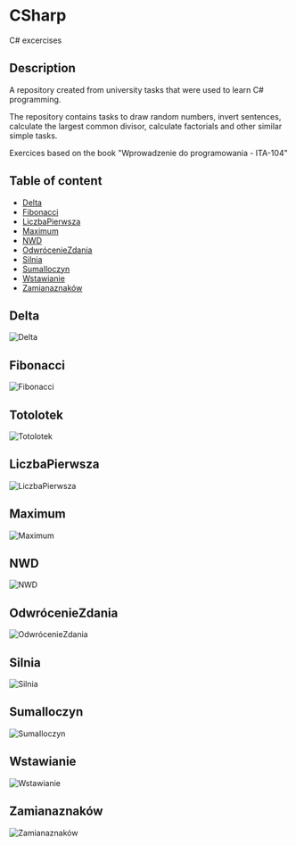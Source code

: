 # CSharp
C# excercises
## Description 
A repository created from university tasks that were used to learn C# programming.<br>

The repository contains tasks to draw random numbers, invert sentences, calculate the largest common divisor, calculate factorials and other similar simple tasks. <br>

Exercices based on the book "Wprowadzenie do programowania - ITA-104"
## Table of content
* [Delta](#delta)
* [Fibonacci](#fibonacci)
* [LiczbaPierwsza](#liczbapierwsza)
* [Maximum](#maximum)
* [NWD](#nwd)
* [OdwrócenieZdania](#odwróceniezdania)
* [Silnia](#silnia)
* [SumaIloczyn](#sumailoczyn)
* [Wstawianie](#wstawianie)
* [Zamianaznaków](#zamianaznaków)

## Delta
![Delta](https://github.com/PatrykPawlowicz/CSharp/blob/master/C%23/Delta.png?raw=true)
## Fibonacci
![Fibonacci](https://github.com/PatrykPawlowicz/CSharp/blob/master/C%23/Fibonacci.png)
## Totolotek
![Totolotek](https://github.com/PatrykPawlowicz/CSharp/blob/master/C%23/Totolotek.png)
## LiczbaPierwsza
![LiczbaPierwsza]()
## Maximum
![Maximum](https://github.com/PatrykPawlowicz/CSharp/blob/master/C%23/Maximum.png)
## NWD
![NWD](https://github.com/PatrykPawlowicz/CSharp/blob/master/C%23/NWD.png)
## OdwrócenieZdania
![OdwrócenieZdania](https://github.com/PatrykPawlowicz/CSharp/blob/master/C%23/Odwr%C3%B3cenieZdania.png)
## Silnia
![Silnia](https://github.com/PatrykPawlowicz/CSharp/blob/master/C%23/Silnia.png)
## SumaIloczyn
![SumaIloczyn](https://github.com/PatrykPawlowicz/CSharp/blob/master/C%23/SumaIloczyn.png)
## Wstawianie
![Wstawianie](https://github.com/PatrykPawlowicz/CSharp/blob/master/C%23/Wstawianie.png)
## Zamianaznaków
![Zamianaznaków](https://github.com/PatrykPawlowicz/CSharp/blob/master/C%23/Zamianaznak%C3%B3w.png)
